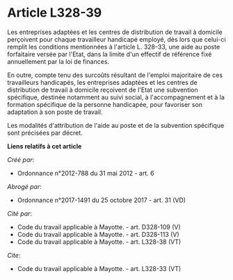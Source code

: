 # Article L328-39

Les entreprises adaptées et les centres de distribution de travail à domicile perçoivent pour chaque travailleur handicapé
employé, dès lors que celui-ci remplit les conditions mentionnées à l'article L. 328-33, une aide au poste forfaitaire versée
par l'Etat, dans la limite d'un effectif de référence fixé annuellement par la loi de finances. 

En outre, compte tenu des surcoûts résultant de l'emploi majoritaire de ces travailleurs handicapés, les entreprises adaptées
et les centres de distribution de travail à domicile reçoivent de l'Etat une subvention spécifique, destinée notamment au
suivi social, à l'accompagnement et à la formation spécifique de la personne handicapée, pour favoriser son adaptation à son
poste de travail. 

Les modalités d'attribution de l'aide au poste et de la subvention spécifique sont précisées par décret.

**Liens relatifs à cet article**

_Créé par_:

  - Ordonnance n°2012-788 du 31 mai 2012 - art. 6

_Abrogé par_:

  - Ordonnance n°2017-1491 du 25 octobre 2017 - art. 31 (VD)

_Cité par_:

  - Code du travail applicable à Mayotte. - art. D328-109 (V)
  - Code du travail applicable à Mayotte. - art. D328-113 (V)
  - Code du travail applicable à Mayotte. - art. L328-38 (VT)

_Cite_:

  - Code du travail applicable à Mayotte. - art. L328-33 (VT)
